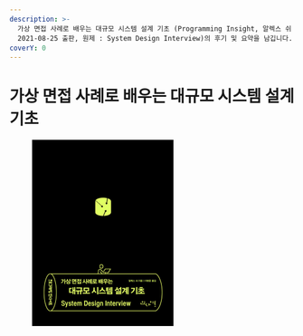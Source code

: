 ```yaml
---
description: >-
  가상 면접 사례로 배우는 대규모 시스템 설계 기초 (Programming Insight, 알렉스 쉬 (지은이),이병준 (옮긴이),
  2021-08-25 출판, 원제 : System Design Interview)의 후기 및 요약을 남깁니다.
coverY: 0
---
```


# 가상 면접 사례로 배우는 대규모 시스템 설계 기초

<figure><img src=".gitbook/assets/image (1) (1) (1).png" alt="" width="250"><figcaption></figcaption></figure>

